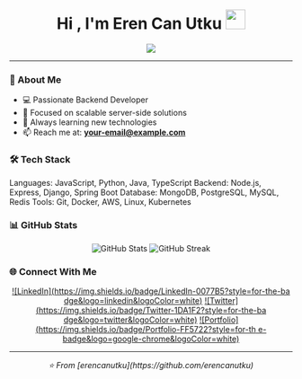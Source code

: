  <h1 align="center">Hi , I'm Eren Can Utku <img 
  src="https://media.giphy.com/media/TEnXkcsHrP4YedChhA/giphy.gif" 
  width="35"></h1>
  <p align="center">
    <a href="https://github.com/DenverCoder1/readme-typing-svg"><img 
  src="https://readme-typing-svg.herokuapp.com?lines=Software+Engineer;Backe
  nd+Developer;Node.js%20|%20Python%20|%20Java%20;Always%20learning%20new%20
  things&center=true&width=500&height=50"></a>
  </p>

  <!--

  Here are some ideas to get you started:

  - 🔭 I'm currently working on ...
  - 🌱 I'm currently learning ...
  - 👯 I'm looking to collaborate on ...
  - 🤔 I'm looking for help with ...
  - 💬 Ask me about ...
  - 📫 How to reach me: ...
  - 😄 Pronouns: ...
  - ⚡ Fun fact: ...
  -->

  ---

  ### 🚀 About Me
  - 💻 Passionate Backend Developer
  - 🎯 Focused on scalable server-side solutions
  - 🌱 Always learning new technologies
  - 📫 Reach me at: **your-email@example.com**

  ### 🛠️ Tech Stack
  Languages: JavaScript, Python, Java, TypeScript
  Backend:   Node.js, Express, Django, Spring Boot
  Database:  MongoDB, PostgreSQL, MySQL, Redis
  Tools:     Git, Docker, AWS, Linux, Kubernetes

  ### 📊 GitHub Stats
  <div align="center">
    <img src="https://github-readme-stats.vercel.app/api?username=erencanutk
  u&show_icons=true&theme=radical&hide_border=true" alt="GitHub Stats" />
    <img src="https://github-readme-streak-stats.herokuapp.com/?user=erencan
  utku&theme=radical&hide_border=true" alt="GitHub Streak" />
  </div>

  ### 🌐 Connect With Me
  <div align="center">


  [![LinkedIn](https://img.shields.io/badge/LinkedIn-0077B5?style=for-the-ba
  dge&logo=linkedin&logoColor=white)](https://linkedin.com/in/your-profile)
    [![Twitter](https://img.shields.io/badge/Twitter-1DA1F2?style=for-the-ba
  dge&logo=twitter&logoColor=white)](https://twitter.com/your-handle)
    [![Portfolio](https://img.shields.io/badge/Portfolio-FF5722?style=for-th
  e-badge&logo=google-chrome&logoColor=white)](https://your-portfolio.com)

  </div>

  ---
  <div align="center">
    <i>⭐️ From [erencanutku](https://github.com/erencanutku)</i>
  </div>
